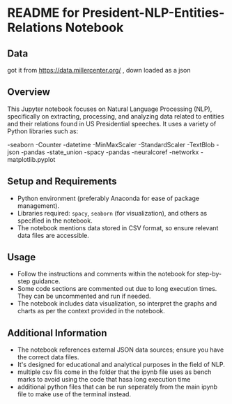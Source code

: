 
# README for President-NLP-Entities-Relations Notebook

## Data
got it from https://data.millercenter.org/ , down loaded as a json

## Overview
This Jupyter notebook focuses on Natural Language Processing (NLP), specifically on extracting, processing, and analyzing data related to entities and their relations found in US Presidential speeches. It uses a variety of Python libraries such as: 

-seaborn
-Counter
-datetime
-MinMaxScaler
-StandardScaler
-TextBlob
-json
-pandas
-state_union
-spacy
-pandas
-neuralcoref
-networkx
-matplotlib.pyplot

## Setup and Requirements
- Python environment (preferably Anaconda for ease of package management).
- Libraries required: `spacy`, `seaborn` (for visualization), and others as specified in the notebook.
- The notebook mentions data stored in CSV format, so ensure relevant data files are accessible.

## Usage
- Follow the instructions and comments within the notebook for step-by-step guidance.
- Some code sections are commented out due to long execution times. They can be uncommented and run if needed.
- The notebook includes data visualization, so interpret the graphs and charts as per the context provided in the notebook.

## Additional Information
- The notebook references external JSON data sources; ensure you have the correct data files.
- It's designed for educational and analytical purposes in the field of NLP.
- multiple csv fils come in the folder that the ipynb file uses as bench marks to avoid using the code that hasa long execution time
- additional python files that can be run seperately from the main ipynb file to make use of the terminal instead.
